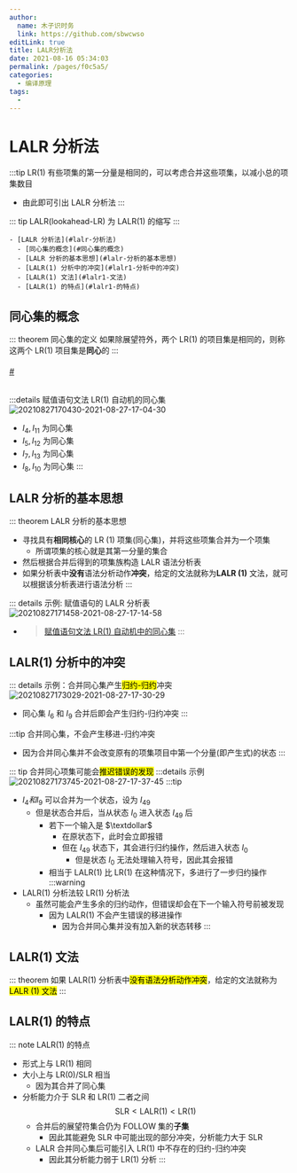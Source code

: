 ```yaml
---
author: 
  name: 木子识时务
  link: https://github.com/sbwcwso
editLink: true
title: LALR分析法
date: 2021-08-16 05:34:03
permalink: /pages/f0c5a5/
categories: 
  - 编译原理
tags: 
  - 
---
```


# LALR 分析法

:::tip LR(1) 有些项集的第一分量是相同的，可以考虑合并这些项集，以减小总的项集数目
* 由此即可引出 LALR 分析法
:::

::: tip LALR(lookahead-LR) 为 LALR(1) 的缩写
:::

<!-- more -->

```markmap
- [LALR 分析法](#lalr-分析法)
  - [同心集的概念](#同心集的概念)
  - [LALR 分析的基本思想](#lalr-分析的基本思想)
  - [LALR(1) 分析中的冲突](#lalr1-分析中的冲突)
  - [LALR(1) 文法](#lalr1-文法)
  - [LALR(1) 的特点](#lalr1-的特点)
```


## 同心集的概念

::: theorem 同心集的定义
如果除展望符外，两个 LR(1) 的项目集是相同的，则称这两个 LR(1) 项目集是**同心**的
:::

<h6 id='赋值语句文法的LR自动机的同心集' class='anchor-user-defined'>
  <a href='#赋值语句文法的LR自动机的同心集' class='header-anchor'>#</a>
</h6>

:::details 赋值语句文法 LR(1) 自动机的同心集
![20210827170430-2021-08-27-17-04-30](https://cdn.jsdelivr.net/gh/sbwcwso/PicBed@master/20210827170430-2021-08-27-17-04-30.png)
* $I_4, I_{11}$ 为同心集
* $I_5, I_{12}$ 为同心集
* $I_7, I_{13}$ 为同心集
* $I_8, I_{10}$ 为同心集
:::

## LALR 分析的基本思想

::: theorem LALR 分析的基本思想
* 寻找具有**相同核心**的 LR (1) 项集(同心集)，并将这些项集合并为一个项集
  * 所谓项集的核心就是其第一分量的集合
* 然后根据合并后得到的项集族构造 LALR 语法分析表
* 如果分析表中**没有**语法分析动作**冲突**，给定的文法就称为**LALR (1)** 文法，就可以根据该分析表进行语法分析
:::

::: details 示例: 赋值语句的 LALR 分析表
![20210827171458-2021-08-27-17-14-58](https://cdn.jsdelivr.net/gh/sbwcwso/PicBed@master/20210827171458-2021-08-27-17-14-58.png)

* > [赋值语句文法 LR(1) 自动机中的同心集](#赋值语句文法的LR自动机的同心集)
:::

## LALR(1) 分析中的冲突

::: details 示例：合并同心集产生<mark class='c3'>归约-归约</mark>冲突
![20210827173029-2021-08-27-17-30-29](https://cdn.jsdelivr.net/gh/sbwcwso/PicBed@master/20210827173029-2021-08-27-17-30-29.png)
* 同心集 $I_6$ 和 $I_9$ 合并后即会产生归约-归约冲突
:::

:::tip 合并同心集，不会产生移进-归约冲突
* 因为合并同心集并不会改变原有的项集项目中第一个分量(即产生式)的状态
:::

::: tip 合并同心项集可能会<mark class='c3'>推迟错误的发现</mark>
:::details 示例
![20210827173745-2021-08-27-17-37-45](https://cdn.jsdelivr.net/gh/sbwcwso/PicBed@master/20210827173745-2021-08-27-17-37-45.png)
:::tip
* $I_4 和 I_9$ 可以合并为一个状态，设为 $I_{49}$
  * 但是状态合并后，当从状态 $I_0$ 进入状态 $I_{49}$ 后
    * 若下一个输入是 $\textdollar$
      * 在原状态下，此时会立即报错
      * 但在 $I_{49}$ 状态下，其会进行归约操作，然后进入状态 $I_0$
        * 但是状态 $I_0$ 无法处理输入符号，因此其会报错
    * 相当于 LALR(1) 比 LR(1) 在这种情况下，多进行了一步归约操作
:::warning
* LALR(1) 分析法较 LR(1) 分析法
  * 虽然可能会产生多余的归约动作，但错误却会在下一个输入符号前被发现
    * 因为 LALR(1) 不会产生错误的移进操作
      * 因为合并同心集并没有加入新的状态转移
:::

## LALR(1) 文法

::: theorem 如果 LALR(1) 分析表中<mark class='c3'>没有语法分析动作冲突</mark>，给定的文法就称为<mark class='c3'>LALR (1) 文法</mark>
:::

## LALR(1) 的特点

::: note LALR(1) 的特点
* 形式上与 LR(1) 相同
* 大小上与 LR(0)/SLR 相当
  * 因为其合并了同心集
* 分析能力介于 SLR 和 LR(1) 二者之间
  $$\text{SLR} \lt \text{LALR(1)} \lt \text{LR(1)}$$
  * 合并后的展望符集合仍为 FOLLOW 集的**子集**
    * 因此其能避免 SLR 中可能出现的部分冲突，分析能力大于 SLR
  * LALR 合并同心集后可能引入 LR(1) 中不存在的归约-归约冲突
    * 因此其分析能力弱于 LR(1) 分析
:::

